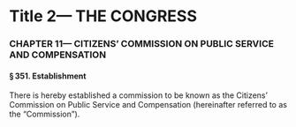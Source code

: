 
# Title 2— THE CONGRESS
### CHAPTER 11— CITIZENS’ COMMISSION ON PUBLIC SERVICE AND COMPENSATION
#### § 351. Establishment

There is hereby established a commission to be known as the Citizens’ Commission on Public Service and Compensation (hereinafter referred to as the “Commission”).
